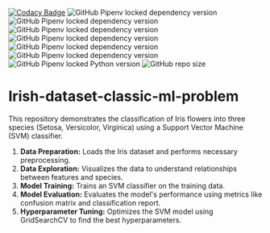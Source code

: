 [![Codacy Badge](https://app.codacy.com/project/badge/Grade/a03fae58e5264da4a7a52ccc5f9cdc3a)](https://app.codacy.com/gh/Abhinav330/Irish-dataset-classic-ml-problem/dashboard?utm_source=gh&utm_medium=referral&utm_content=&utm_campaign=Badge_grade)
![GitHub Pipenv locked dependency version](https://img.shields.io/github/pipenv/locked/dependency-version/Abhinav330/Irish-dataset-classic-ml-problem/matplotlib?color=silver)
![GitHub Pipenv locked dependency version](https://img.shields.io/github/pipenv/locked/dependency-version/Abhinav330/Irish-dataset-classic-ml-problem/numpy?color=beige)
![GitHub Pipenv locked dependency version](https://img.shields.io/github/pipenv/locked/dependency-version/Abhinav330/Irish-dataset-classic-ml-problem/pandas?color=beige)
![GitHub Pipenv locked dependency version](https://img.shields.io/github/pipenv/locked/dependency-version/Abhinav330/Irish-dataset-classic-ml-problem/scikit-learn?color=green)
![GitHub Pipenv locked dependency version](https://img.shields.io/github/pipenv/locked/dependency-version/Abhinav330/Irish-dataset-classic-ml-problem/scipy?color=red)
![GitHub Pipenv locked dependency version](https://img.shields.io/github/pipenv/locked/dependency-version/Abhinav330/Irish-dataset-classic-ml-problem/seaborn?color=beige)
![GitHub Pipenv locked Python version](https://img.shields.io/github/pipenv/locked/python-version/Abhinav330/Irish-dataset-classic-ml-problem?color=dark%20green)
![GitHub repo size](https://img.shields.io/github/repo-size/Abhinav330/Irish-dataset-classic-ml-problem)

# Irish-dataset-classic-ml-problem
This repository demonstrates the classification of Iris flowers into three species (Setosa, Versicolor, Virginica) using a Support Vector Machine (SVM) classifier.


1. **Data Preparation:** Loads the Iris dataset and performs necessary preprocessing.
2. **Data Exploration:** Visualizes the data to understand relationships between features and species.
3. **Model Training:** Trains an SVM classifier on the training data.
4. **Model Evaluation:** Evaluates the model's performance using metrics like confusion matrix and classification report.
5. **Hyperparameter Tuning:** Optimizes the SVM model using GridSearchCV to find the best hyperparameters.

